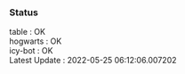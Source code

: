 ### Status


table : OK  
hogwarts : OK  
icy-bot : OK  
Latest Update : 2022-05-25 06:12:06.007202
